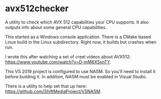 # avx512checker
A utility to check which AVX 512 capabilities your CPU supports. It also outputs info about some general CPU capabilities.

This started as a Windows console application. There is a CMake based Linux build in the Linux subdirectory. Right now, it builds but crashes when run.

I wrote this after watching a set of creel videos about AVX512: https://www.youtube.com/watch?v=D-mM6X5xnTY.

This VS 2019 project is configured to use NASM. So you'll need to install it before building it. 
In addition, NASM must be enabled in Visual Studio.

There is a utility to help set that up here: https://github.com/ShiftMediaProject/VSNASM.


